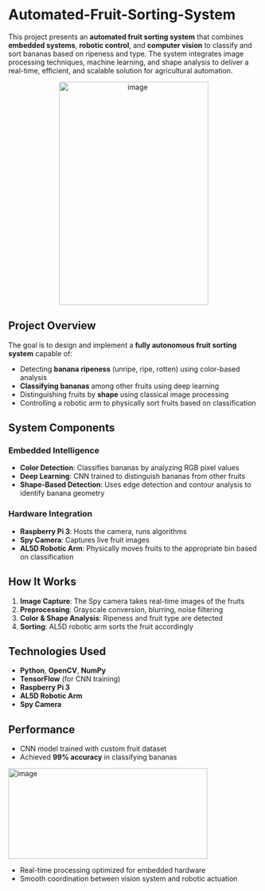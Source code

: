 # Automated-Fruit-Sorting-System

This project presents an **automated fruit sorting system** that combines **embedded systems**, **robotic control**, and **computer vision** to classify and sort bananas based on ripeness and type. The system integrates image processing techniques, machine learning, and shape analysis to deliver a real-time, efficient, and scalable solution for agricultural automation.

<p align="center">
<img width="300" height="448" alt="image" src="https://github.com/user-attachments/assets/27d99648-6ffd-4810-a218-a9282188ab62" />
</p>



## Project Overview

The goal is to design and implement a **fully autonomous fruit sorting system** capable of:

- Detecting **banana ripeness** (unripe, ripe, rotten) using color-based analysis
- **Classifying bananas** among other fruits using deep learning
- Distinguishing fruits by **shape** using classical image processing
- Controlling a robotic arm to physically sort fruits based on classification

## System Components

### Embedded Intelligence

- **Color Detection**: Classifies bananas by analyzing RGB pixel values
- **Deep Learning**: CNN trained to distinguish bananas from other fruits
- **Shape-Based Detection**: Uses edge detection and contour analysis to identify banana geometry

### Hardware Integration

- **Raspberry Pi 3**: Hosts the camera, runs algorithms
- **Spy Camera**: Captures live fruit images
- **AL5D Robotic Arm**: Physically moves fruits to the appropriate bin based on classification

##  How It Works

1. **Image Capture**: The Spy camera takes real-time images of the fruits
2. **Preprocessing**: Grayscale conversion, blurring, noise filtering
3. **Color & Shape Analysis**: Ripeness and fruit type are detected
4. **Sorting**: AL5D robotic arm sorts the fruit accordingly

## Technologies Used

- **Python**, **OpenCV**, **NumPy**
- **TensorFlow** (for CNN training)
- **Raspberry Pi 3**
- **AL5D Robotic Arm**
- **Spy Camera**

## Performance

- CNN model trained with custom fruit dataset
- Achieved **99% accuracy** in classifying bananas

<img width="400" height="182" alt="image" src="https://github.com/user-attachments/assets/97ccf512-b484-442c-a885-62d567402ee9" />

- Real-time processing optimized for embedded hardware
- Smooth coordination between vision system and robotic actuation

